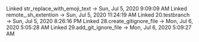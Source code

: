Linked str_replace_with_emoji_text -> Sun, Jul  5, 2020  9:09:09 AM 
Linked remote_.sh_extention -> Sun, Jul  5, 2020 11:24:19 AM 
Linked 20.testbranch -> Sun, Jul  5, 2020  8:26:16 PM 
Linked 28.create_gitignore_file -> Mon, Jul  6, 2020  5:05:28 AM 
Linked 29.add_git_ignore_file -> Mon, Jul  6, 2020  5:09:27 AM 
